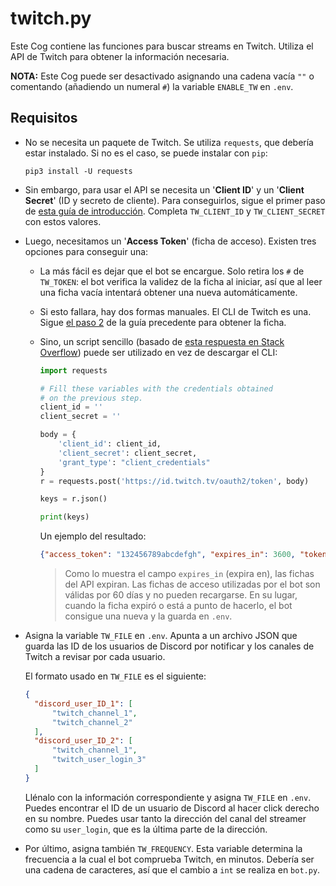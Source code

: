 # twitch.py

Este Cog contiene las funciones para buscar streams en Twitch. Utiliza el API de Twitch para obtener la información necesaria.

**NOTA:** Este Cog puede ser desactivado asignando una cadena vacía `""` o comentando (añadiendo un numeral `#`) la variable `ENABLE_TW` en `.env`.

## Requisitos

- No se necesita un paquete de Twitch. Se utiliza `requests`, que debería estar instalado. Si no es el caso, se puede instalar con `pip`:

  ```
  pip3 install -U requests
  ```

- Sin embargo, para usar el API se necesita un '**Client ID**' y un '**Client Secret**' (ID y secreto de cliente). Para conseguirlos, sigue el primer paso de [esta guía de introducción](https://dev.twitch.tv/docs/api/#step-1-register-an-application). Completa `TW_CLIENT_ID` y `TW_CLIENT_SECRET` con estos valores.

- Luego, necesitamos un '**Access Token**' (ficha de acceso). Existen tres opciones para conseguir una:

  - La más fácil es dejar que el bot se encargue. Solo retira los `#` de `TW_TOKEN`: el bot verifica la validez de la ficha al iniciar, así que al leer una ficha vacía intentará obtener una nueva automáticamente.

  - Si esto fallara, hay dos formas manuales. El CLI de Twitch es una. Sigue [el paso 2](https://dev.twitch.tv/docs/api/#step-2-authentication-using-the-twitch-cli) de la guía precedente para obtener la ficha.

  - Sino, un script sencillo (basado de [esta respuesta en Stack Overflow](https://stackoverflow.com/a/66536359)) puede ser utilizado en vez de descargar el CLI:

    ```python
    import requests
    
    # Fill these variables with the credentials obtained
    # on the previous step.
    client_id = ''
    client_secret = ''
    
    body = {
        'client_id': client_id,
        'client_secret': client_secret,
        'grant_type': "client_credentials"
    }
    r = requests.post('https://id.twitch.tv/oauth2/token', body)
    
    keys = r.json()
    
    print(keys)
    ```

    Un ejemplo del resultado:

    ```json
    {"access_token": "132456789abcdefgh", "expires_in": 3600, "token_type": "bearer"}
    ```

    > Como lo muestra el campo `expires_in` (expira en), las fichas del API expiran. Las fichas de acceso utilizadas por el bot son válidas por 60 días y no pueden recargarse. En su lugar, cuando la ficha expiró o está a punto de hacerlo, el bot consigue una nueva y la guarda en `.env`.

- Asigna la variable `TW_FILE` en `.env`. Apunta a un archivo JSON que guarda las ID de los usuarios de Discord por notificar y los canales de Twitch a revisar por cada usuario.

  El formato usado en `TW_FILE` es el siguiente:

  ```json
  {
  	"discord_user_ID_1": [
  		"twitch_channel_1",
  		"twitch_channel_2"
  	],
  	"discord_user_ID_2": [
  		"twitch_channel_1",
  		"twitch_user_login_3"
  	]
  }
  ```

  Llénalo con la información correspondiente y asigna `TW_FILE` en `.env`.
  Puedes encontrar el ID de un usuario de Discord al hacer click derecho en su nombre.
  Puedes usar tanto la dirección del canal del streamer como su `user_login`, que es la última parte de la dirección.

- Por último, asigna también `TW_FREQUENCY`. Esta variable determina la frecuencia a la cual el bot comprueba Twitch, en minutos. Debería ser una cadena de caracteres, así que el cambio a `int` se realiza en `bot.py`.